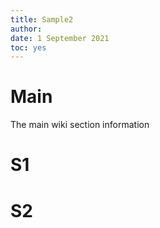 ```yaml
---
title: Sample2
author: 
date: 1 September 2021
toc: yes
---
```

# Main
The main wiki section information

# S1

# S2

